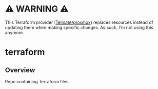 # ⚠️ WARNING ⚠️

This Terraform provider ([Telmate/proxmox](https://registry.terraform.io/providers/Telmate/proxmox/)) replaces resources instead of updating them when making specific changes. As such, I'm not using this anymore.

# terraform

## Overview
Repo containing Terraform files.
